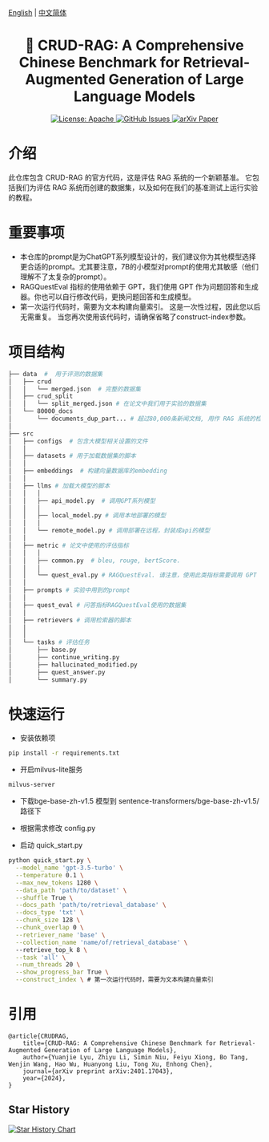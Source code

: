 [English](./README.md) | [中文简体](./README.zh_CN.md)

<h1 align="center">
    📖 CRUD-RAG: A Comprehensive Chinese Benchmark for Retrieval-Augmented Generation of Large Language Models
</h1>
<p align="center">
<a href="https://opensource.org/license/apache-2-0/">
    <img alt="License: Apache" src="https://img.shields.io/badge/License-Apache2.0-green.svg">
</a>
<a href="https://github.com/IAAR-Shanghai/CRUD_RAG/issues">
    <img alt="GitHub Issues" src="https://img.shields.io/github/issues/IAAR-Shanghai/CRUD_RAG?color=red">
</a>
<a href="https://arxiv.org/abs/2401.17043">
    <img alt="arXiv Paper" src="https://img.shields.io/badge/Paper-arXiv-blue.svg">
</a></p>


# 介绍
此仓库包含 CRUD-RAG 的官方代码，这是评估 RAG 系统的一个新颖基准。 它包括我们为评估 RAG 系统而创建的数据集，以及如何在我们的基准测试上运行实验的教程。


# 重要事项
- 本仓库的prompt是为ChatGPT系列模型设计的，我们建议你为其他模型选择更合适的prompt。尤其要注意，7B的小模型对prompt的使用尤其敏感（他们理解不了太复杂的prompt）。
- RAGQuestEval 指标的使用依赖于 GPT，我们使用 GPT 作为问题回答和生成器。你也可以自行修改代码，更换问题回答和生成模型。
- 第一次运行代码时，需要为文本构建向量索引。 这是一次性过程，因此您以后无需重复。 当您再次使用该代码时，请确保省略了construct-index参数。


# 项目结构
```bash
├── data  #  用于评测的数据集
│   ├── crud 
│   │   └── merged.json  # 完整的数据集
│   ├── crud_split
│   │   └── split_merged.json # 在论文中我们用于实验的数据集
│   └── 80000_docs
│       └── documents_dup_part... # 超过80,000条新闻文档, 用作 RAG 系统的检索文档库
│ 
├── src 
│   ├── configs  # 包含大模型相关设置的文件
│   │   
│   ├── datasets # 用于加载数据集的脚本
│   │
│   ├── embeddings  # 构建向量数据库的embedding
│   │       
│   ├── llms # 加载大模型的脚本
│   │   │
│   │   ├── api_model.py  # 调用GPT系列模型
│   │   │
│   │   ├── local_model.py # 调用本地部署的模型
│   │   │
│   │   └── remote_model.py # 调用部署在远程，封装成api的模型
│   │
│   ├── metric # 论文中使用的评估指标
│   │   │
│   │   ├── common.py  # bleu, rouge, bertScore.
│   │   │
│   │   └── quest_eval.py # RAGQuestEval. 请注意，使用此类指标需要调用 GPT 等大型语言模型来回答问题，或者自行修改代码并部署问答模型。
│   │
│   ├── prompts # 实验中用到的prompt
│   │ 
│   ├── quest_eval # 问答指标RAGQuestEval使用的数据集
│   │ 
│   ├── retrievers # 调用检索器的脚本
│   │ 
│   │
│   └── tasks # 评估任务
│       ├── base.py
│       ├── continue_writing.py
│       ├── hallucinated_modified.py
│       ├── quest_answer.py
│       └── summary.py
```

# 快速运行
- 安装依赖项
```bash
pip install -r requirements.txt
```

- 开启milvus-lite服务
```bash
milvus-server
```

- 下载bge-base-zh-v1.5 模型到 sentence-transformers/bge-base-zh-v1.5/ 路径下

- 根据需求修改 config.py

- 启动 quick_start.py

```bash
python quick_start.py \
  --model_name 'gpt-3.5-turbo' \
  --temperature 0.1 \
  --max_new_tokens 1280 \
  --data_path 'path/to/dataset' \
  --shuffle True \
  --docs_path 'path/to/retrieval_database' \
  --docs_type 'txt' \
  --chunk_size 128 \
  --chunk_overlap 0 \
  --retriever_name 'base' \
  --collection_name 'name/of/retrieval_database' \ 
  --retrieve_top_k 8 \
  --task 'all' \
  --num_threads 20 \
  --show_progress_bar True \
  --construct_index \ # 第一次运行代码时，需要为文本构建向量索引
```

# 引用
```
@article{CRUDRAG,
    title={CRUD-RAG: A Comprehensive Chinese Benchmark for Retrieval-Augmented Generation of Large Language Models},
    author={Yuanjie Lyu, Zhiyu Li, Simin Niu, Feiyu Xiong, Bo Tang, Wenjin Wang, Hao Wu, Huanyong Liu, Tong Xu, Enhong Chen},
    journal={arXiv preprint arXiv:2401.17043},
    year={2024},
}
```

## Star History

[![Star History Chart](https://api.star-history.com/svg?repos=IAAR-Shanghai/CRUD_RAG&type=Date)](https://star-history.com/#IAAR-Shanghai/CRUD_RAG&Date)
